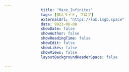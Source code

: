 ---
                title: "Mare_Infinitus"
                tags: [個人サイト, ブログ]
                externalUrl: "https://lab.imgb.space"
                date: 9923-08-08
                showDate: false
                showAuthor: false
                showReadingTime: false
                showEdit: false
                showLikes: false
                showViews: false
                layoutBackgroundHeaderSpace: false
                ---

